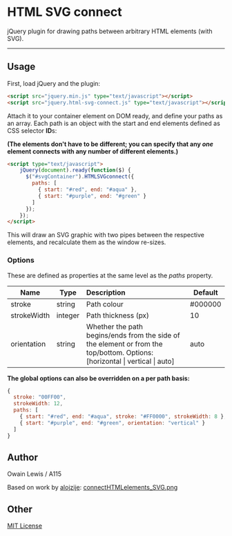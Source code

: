 # HTML SVG connect

jQuery plugin for drawing paths between arbitrary HTML elements (with SVG).

---

## Usage

First, load jQuery and the plugin:

```html
<script src="jquery.min.js" type="text/javascript"></script>
<script src="jquery.html-svg-connect.js" type="text/javascript"></script>
```

Attach it to your container element on DOM ready, and define your paths as an array. Each path is an object with the start and end elements defined as CSS selector **ID**s:

**(The elements don't have to be different; you can specify that any *one* element connects with any number of different elements.)**
```html
<script type="text/javascript">
    jQuery(document).ready(function($) {
      $("#svgContainer").HTMLSVGconnect({
        paths: [
          { start: "#red", end: "#aqua" },
          { start: "#purple", end: "#green" }
        ]
      });
    });
</script>
```

This will draw an SVG graphic with two pipes between the respective elements, and recalculate them as the window re-sizes.

### Options

These are defined as properties at the same level as the *paths* property.

| Name          | Type  | Description  | Default |
| ------------- | ----- | :------------ | ------- |
| stroke | string | Path colour | #000000 |
| strokeWidth | integer | Path thickness (px) | 10 |
| orientation | string | Whether the path begins/ends from the side of the element or from the top/bottom. Options: [horizontal &#124; vertical &#124; auto] | auto |

**The global options can also be overridden on a per path basis:**

```js
{
  stroke: "00FF00",
  strokeWidth: 12,
  paths: [
    { start: "#red", end: "#aqua", stroke: "#FF0000", strokeWidth: 8 },
    { start: "#purple", end: "#green", orientation: "vertical" }
  ]
}
``` 

## Author

Owain Lewis / A115

Based on work by [alojzije](https://github.com/alojzije): [connectHTMLelements_SVG.png](https://gist.github.com/alojzije/11127839)

## Other

[MIT License](http://www.opensource.org/licenses/mit-license.php)

